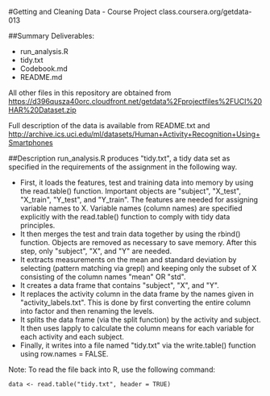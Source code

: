 #Getting and Cleaning Data - Course Project
class.coursera.org/getdata-013

##Summary
Deliverables:
* run_analysis.R
* tidy.txt
* Codebook.md
* README.md


All other files in this repository are obtained from
https://d396qusza40orc.cloudfront.net/getdata%2Fprojectfiles%2FUCI%20HAR%20Dataset.zip

Full description of the data is available from README.txt and
http://archive.ics.uci.edu/ml/datasets/Human+Activity+Recognition+Using+Smartphones


##Description
run_analysis.R produces "tidy.txt", a tidy data set as specified in the requirements of the assignment in the following way.
* First, it loads the features, test and training data into memory by using the read.table() function. Important objects are "subject", "X_test", "X_train", "Y_test", and "Y_train". The features are needed for assigning variable names to X. Variable names (column names) are specified explicitly with the read.table() function to comply with tidy data principles.
* It then merges the test and train data together by using the rbind() function. Objects are removed as necessary to save memory. After this step, only "subject", "X", and "Y" are needed.
* It extracts measurements on the mean and standard deviation by selecting (pattern matching via grepl) and keeping only the subset of X consisting of the column names "mean" OR "std".
* It creates a data frame that contains "subject", "X", and "Y".
* It replaces the activity column in the data frame by the names given in "activity_labels.txt". This is done by first converting the entire column into factor and then renaming the levels.
* It splits the data frame (via the split function) by the activity and subject. It then uses lapply to calculate the column means for each variable for each activity and each subject.
* Finally, it writes into a file named "tidy.txt" via the write.table() function using row.names = FALSE.

Note:
To read the file back into R, use the following command:
```{r}
data <- read.table("tidy.txt", header = TRUE)
```